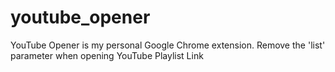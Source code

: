 # youtube_opener
YouTube Opener is my personal Google Chrome extension.
Remove the 'list' parameter when opening YouTube Playlist Link
